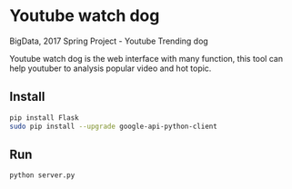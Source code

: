Youtube watch dog
===

BigData, 2017 Spring Project - Youtube Trending dog

Youtube watch dog is the web interface with many function, this tool can help youtuber to analysis popular video and hot topic.



## Install

```bash
pip install Flask
sudo pip install --upgrade google-api-python-client
```

## Run

```bash
python server.py
```
